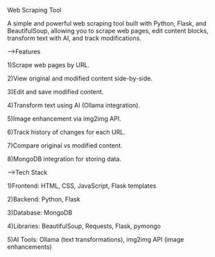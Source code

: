 Web Scraping Tool

A simple and powerful web scraping tool built with Python, Flask, and BeautifulSoup, allowing you to scrape web pages, edit content blocks, transform text with AI, and track modifications.

-->Features

1)Scrape web pages by URL.

2)View original and modified content side-by-side.

3)Edit and save modified content.

4)Transform text using AI (Ollama integration).

5)Image enhancement via img2img API.

6)Track history of changes for each URL.

7)Compare original vs modified content.

8)MongoDB integration for storing data.

-->Tech Stack

1)Frontend: HTML, CSS, JavaScript, Flask templates

2)Backend: Python, Flask

3)Database: MongoDB

4)Libraries: BeautifulSoup, Requests, Flask, pymongo

5)AI Tools: Ollama (text transformations), img2img API (image enhancements)
